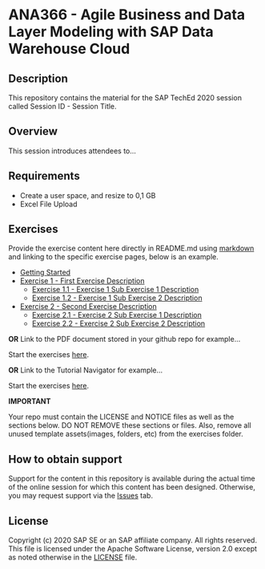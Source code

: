 # ANA366 - Agile Business and Data Layer Modeling with SAP Data Warehouse Cloud

## Description

This repository contains the material for the SAP TechEd 2020 session called Session ID - Session Title. 

## Overview

This session introduces attendees to...

## Requirements

- Create a user space, and resize to 0,1 GB
- Excel File Upload

## Exercises

Provide the exercise content here directly in README.md using [markdown](https://guides.github.com/features/mastering-markdown/) and linking to the specific exercise pages, below is an example.

- [Getting Started](exercises/ex0/)
- [Exercise 1 - First Exercise Description](exercises/ex1/)
    - [Exercise 1.1 - Exercise 1 Sub Exercise 1 Description](exercises/ex1#exercise-11-sub-exercise-1-description)
    - [Exercise 1.2 - Exercise 1 Sub Exercise 2 Description](exercises/ex1#exercise-12-sub-exercise-2-description)
- [Exercise 2 - Second Exercise Description](exercises/ex2/)
    - [Exercise 2.1 - Exercise 2 Sub Exercise 1 Description](exercises/ex2#exercise-21-sub-exercise-1-description)
    - [Exercise 2.2 - Exercise 2 Sub Exercise 2 Description](exercises/ex2#exercise-22-sub-exercise-2-description)


**OR** Link to the PDF document stored in your github repo for example...

Start the exercises [here](exercises/myPDFDoc.pdf).
    
**OR** Link to the Tutorial Navigator for example...

Start the exercises [here](https://developers.sap.com/tutorials/abap-environment-trial-onboarding.html).

**IMPORTANT**

Your repo must contain the LICENSE and NOTICE files as well as the sections below.  DO NOT REMOVE these sections or files. Also, remove all unused template assets(images, folders, etc) from the exercises folder. 

## How to obtain support

Support for the content in this repository is available during the actual time of the online session for which this content has been designed. Otherwise, you may request support via the [Issues](../../issues) tab.

## License
Copyright (c) 2020 SAP SE or an SAP affiliate company. All rights reserved. This file is licensed under the Apache Software License, version 2.0 except as noted otherwise in the [LICENSE](LICENSE) file.
